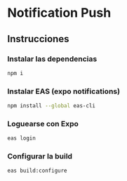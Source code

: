 # Notification Push

## Instrucciones

### Instalar las dependencias
```sh
npm i
```

### Instalar EAS (expo notifications)
```sh
npm install --global eas-cli
```

### Loguearse con Expo
```sh
eas login
```

### Configurar la build
```sh
eas build:configure
```
